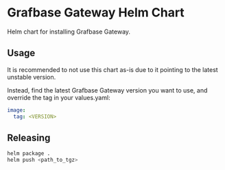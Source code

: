 # Grafbase Gateway Helm Chart

Helm chart for installing Grafbase Gateway.

## Usage

It is recommended to not use this chart as-is due to it pointing to the latest unstable version.

Instead, find the latest Grafbase Gateway version you want to use, and override the tag in your values.yaml:

```yaml
image:
  tag: <VERSION>
```

## Releasing

```bash
helm package .
helm push <path_to_tgz>
```
